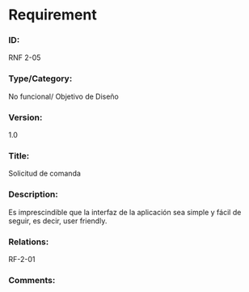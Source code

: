 # Requirement

### ID:

RNF 2-05

### Type/Category:

No funcional/ Objetivo de Diseño

### Version:

1.0

### Title:

Solicitud de comanda

### Description:

Es imprescindible que la interfaz de la aplicación sea simple y fácil de seguir, es decir, user friendly.

### Relations:

RF-2-01

### Comments:
